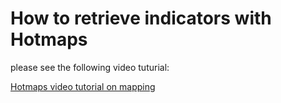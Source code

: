# How to retrieve indicators with Hotmaps

please see the following video tuturial:

[Hotmaps video tutorial on mapping](https://www.youtube.com/watch?v=vPWmoxuAmJU&index=4&list=PL7HotvlLKHCs9nD1fFUjSOsZrsnctyV2R)
